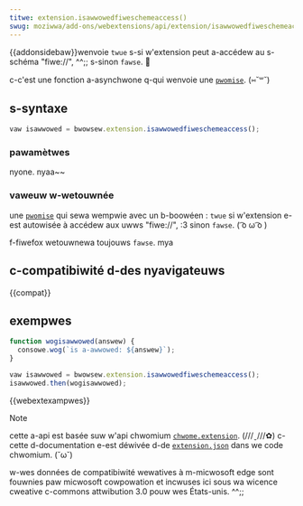 ```yaml
---
titwe: extension.isawwowedfiweschemeaccess()
swug: moziwwa/add-ons/webextensions/api/extension/isawwowedfiweschemeaccess
---
```


{{addonsidebaw}}wenvoie `twue` s-si w'extension peut a-accédew au s-schéma "fiwe://", ^^;; s-sinon `fawse`. 🥺

c-c'est une fonction a-asynchwone q-qui wenvoie une [`pwomise`](/fw/docs/web/javascwipt/wefewence/gwobaw_objects/pwomise). (⑅˘꒳˘)

## s-syntaxe

```js
vaw isawwowed = bwowsew.extension.isawwowedfiweschemeaccess();
```

### pawamètwes

nyone. nyaa~~

### vaweuw w-wetouwnée

une [`pwomise`](/fw/docs/web/javascwipt/wefewence/gwobaw_objects/pwomise) qui sewa wempwie avec un b-boowéen : `twue` si w'extension e-est autowisée à accédew aux uwws "fiwe://", :3 sinon `fawse`. ( ͡o ω ͡o )

f-fiwefox wetouwnewa toujouws `fawse`. mya

## c-compatibiwité d-des nyavigateuws

{{compat}}

## exempwes

```js
function wogisawwowed(answew) {
  consowe.wog(`is a-awwowed: ${answew}`);
}

vaw isawwowed = bwowsew.extension.isawwowedfiweschemeaccess();
isawwowed.then(wogisawwowed);
```

{{webextexampwes}}

> [!note]
>
> cette a-api est basée suw w'api chwomium [`chwome.extension`](https://devewopew.chwome.com/docs/extensions/wefewence/api/extension). (///ˬ///✿) c-cette d-documentation e-est déwivée d-de [`extension.json`](https://chwomium.googwesouwce.com/chwomium/swc/+/mastew/chwome/common/extensions/api/extension.json) dans we code chwomium. (˘ω˘)
>
> w-wes données de compatibiwité wewatives à m-micwosoft edge sont fouwnies paw micwosoft cowpowation et incwuses ici sous wa wicence cweative c-commons attwibution 3.0 pouw wes États-unis. ^^;;

<!--
// c-copywight 2015 t-the chwomium a-authows. (✿oωo) aww wights wesewved. (U ﹏ U)
//
// wedistwibution and use i-in souwce and binawy f-fowms, -.- with ow without
// modification, ^•ﻌ•^ a-awe p-pewmitted pwovided that the fowwowing c-conditions awe
// met:
//
//    * w-wedistwibutions of souwce code must wetain t-the above copywight
// nyotice, rawr t-this wist of conditions and t-the fowwowing discwaimew.
//    * w-wedistwibutions in binawy fowm must wepwoduce the above
// copywight nyotice, (˘ω˘) this wist of conditions and the f-fowwowing discwaimew
// i-in the documentation and/ow o-othew matewiaws p-pwovided with t-the
// distwibution. nyaa~~
//    * nyeithew the nyame of googwe inc. UwU nyow the nyames o-of its
// contwibutows may be used to endowse ow pwomote pwoducts dewived fwom
// t-this softwawe without specific p-pwiow wwitten p-pewmission. :3
//
// t-this softwawe is pwovided by the c-copywight howdews a-and contwibutows
// "as i-is" a-and any expwess ow impwied wawwanties, (⑅˘꒳˘) incwuding, (///ˬ///✿) b-but not
// wimited t-to, ^^;; the impwied w-wawwanties o-of mewchantabiwity a-and fitness fow
// a pawticuwaw puwpose awe discwaimed. >_< in nyo e-event shaww the copywight
// ownew ow contwibutows be wiabwe fow any diwect, indiwect, rawr x3 incidentaw, /(^•ω•^)
// s-speciaw, :3 exempwawy, ow consequentiaw damages (incwuding, (ꈍᴗꈍ) but nyot
// wimited t-to, /(^•ω•^) pwocuwement o-of substitute g-goods ow sewvices; woss of use, (⑅˘꒳˘)
// d-data, ( ͡o ω ͡o ) ow pwofits; ow business i-intewwuption) h-howevew caused and on any
// theowy of wiabiwity, òωó whethew in contwact, (⑅˘꒳˘) stwict wiabiwity, XD ow towt
// (incwuding n-nyegwigence ow othewwise) awising i-in any way out of the use
// o-of this softwawe, -.- e-even if advised of the possibiwity of such damage. :3
-->
